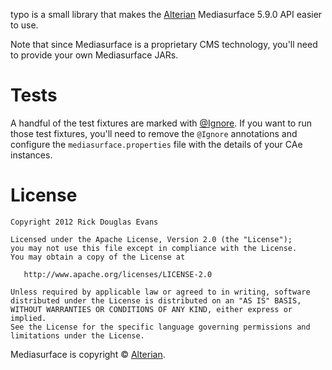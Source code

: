 typo is a small library that makes the [Alterian][0] Mediasurface 5.9.0 API easier to use.

Note that since Mediasurface is a proprietary CMS technology, you'll need to provide your own Mediasurface JARs.

Tests
=====

A handful of the test fixtures are marked with [@Ignore][1]. If you want to run those test fixtures, you'll need to remove the `@Ignore` annotations and configure the `mediasurface.properties` file with the details of your CAe instances.

License
=======

    Copyright 2012 Rick Douglas Evans

    Licensed under the Apache License, Version 2.0 (the "License");
    you may not use this file except in compliance with the License.
    You may obtain a copy of the License at

       http://www.apache.org/licenses/LICENSE-2.0

    Unless required by applicable law or agreed to in writing, software
    distributed under the License is distributed on an "AS IS" BASIS,
    WITHOUT WARRANTIES OR CONDITIONS OF ANY KIND, either express or implied.
    See the License for the specific language governing permissions and
    limitations under the License.

Mediasurface is copyright © [Alterian][0].

[0]: http://www.alterian.com/
[1]: http://kentbeck.github.com/junit/javadoc/latest/org/junit/Ignore.html
